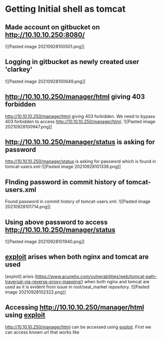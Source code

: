#  Getting Initial shell as tomcat
## Made account on gitbucket on http://10.10.10.250:8080/
![[Pasted image 20210928100501.png]]
## Logging in gitbucket as newly created user 'clarkey'
![[Pasted image 20210928100649.png]]
## http://10.10.10.250/manager/html giving 403 forbidden
http://10.10.10.250/manager/html giving 403 forbidden. We need to bypass 403 forbidden to access http://10.10.10.250/manager/html.
![[Pasted image 20210928100947.png]]
## http://10.10.10.250/manager/status is asking for password 
http://10.10.10.250/manager/status is asking for password which is found in tomcat-users.xml
![[Pasted image 20210928101336.png]]
## FInding  password in commit history of tomcat-users.xml
Found password in commit history of tomcat-users.xml.
![[Pasted image 20210928101714.png]]
## Using above password to access http://10.10.10.250/manager/status
![[Pasted image 20210928101940.png]]
## [exploit](https://www.acunetix.com/vulnerabilities/web/tomcat-path-traversal-via-reverse-proxy-mapping/)  arises when both nginx and tomcat are used 
[exploit] arisis (https://www.acunetix.com/vulnerabilities/web/tomcat-path-traversal-via-reverse-proxy-mapping/) when both nginx and tomcat are used as it is evident from issue in root/seal_market repository.
![[Pasted image 20210928102322.png]]
## Accessing http://10.10.10.250/manager/html using [exploit](https://www.acunetix.com/vulnerabilities/web/tomcat-path-traversal-via-reverse-proxy-mapping/)
http://10.10.10.250/manager/html can be accessed using [exploit](https://www.acunetix.com/vulnerabilities/web/tomcat-path-traversal-via-reverse-proxy-mapping/). First we can access known url that works like 
